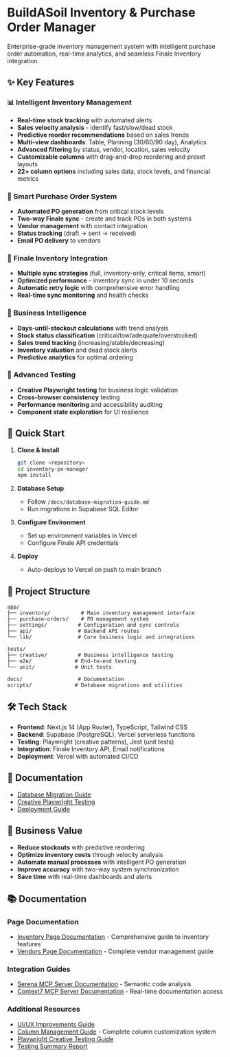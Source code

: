 # BuildASoil Inventory & Purchase Order Manager

Enterprise-grade inventory management system with intelligent purchase order automation, real-time analytics, and seamless Finale Inventory integration.

## ✨ Key Features

### 📊 **Intelligent Inventory Management**

- **Real-time stock tracking** with automated alerts
- **Sales velocity analysis** - identify fast/slow/dead stock
- **Predictive reorder recommendations** based on sales trends
- **Multi-view dashboards**: Table, Planning (30/60/90 day), Analytics
- **Advanced filtering** by status, vendor, location, sales velocity
- **Customizable columns** with drag-and-drop reordering and preset layouts
- **22+ column options** including sales data, stock levels, and financial metrics

### 🛒 **Smart Purchase Order System**

- **Automated PO generation** from critical stock levels
- **Two-way Finale sync** - create and track POs in both systems
- **Vendor management** with contact integration
- **Status tracking** (draft → sent → received)
- **Email PO delivery** to vendors

### 🔄 **Finale Inventory Integration**

- **Multiple sync strategies** (full, inventory-only, critical items, smart)
- **Optimized performance** - inventory sync in under 10 seconds
- **Automatic retry logic** with comprehensive error handling
- **Real-time sync monitoring** and health checks

### 🎯 **Business Intelligence**

- **Days-until-stockout calculations** with trend analysis
- **Stock status classification** (critical/low/adequate/overstocked)
- **Sales trend tracking** (increasing/stable/decreasing)
- **Inventory valuation** and dead stock alerts
- **Predictive analytics** for optimal ordering

### 🧪 **Advanced Testing**

- **Creative Playwright testing** for business logic validation
- **Cross-browser consistency** testing
- **Performance monitoring** and accessibility auditing
- **Component state exploration** for UI resilience

## 🚀 Quick Start

1. **Clone & Install**

   ```bash
   git clone <repository>
   cd inventory-po-manager
   npm install
   ```

2. **Database Setup**
   - Follow `/docs/database-migration-guide.md`
   - Run migrations in Supabase SQL Editor

3. **Configure Environment**
   - Set up environment variables in Vercel
   - Configure Finale API credentials

4. **Deploy**
   - Auto-deploys to Vercel on push to main branch

## 📁 Project Structure

```text
app/
├── inventory/          # Main inventory management interface
├── purchase-orders/    # PO management system
├── settings/          # Configuration and sync controls
├── api/               # Backend API routes
└── lib/               # Core business logic and integrations

tests/
├── creative/          # Business intelligence testing
├── e2e/              # End-to-end testing
└── unit/             # Unit tests

docs/                  # Documentation
scripts/              # Database migrations and utilities
```

## 🛠 Tech Stack

- **Frontend**: Next.js 14 (App Router), TypeScript, Tailwind CSS
- **Backend**: Supabase (PostgreSQL), Vercel serverless functions
- **Testing**: Playwright (creative patterns), Jest (unit tests)
- **Integration**: Finale Inventory API, Email notifications
- **Deployment**: Vercel with automated CI/CD

## 📖 Documentation

- [Database Migration Guide](docs/database-migration-guide.md)
- [Creative Playwright Testing](docs/playwright-creative-guide.md)
- [Deployment Guide](docs/vercel_deployment_guide.md)

## 🎯 Business Value

- **Reduce stockouts** with predictive reordering
- **Optimize inventory costs** through velocity analysis
- **Automate manual processes** with intelligent PO generation
- **Improve accuracy** with two-way system synchronization
- **Save time** with real-time dashboards and alerts

## 📚 Documentation

### Page Documentation
- [Inventory Page Documentation](./docs/inventory-page-documentation.md) - Comprehensive guide to inventory features
- [Vendors Page Documentation](./docs/vendors-page-documentation.md) - Complete vendor management guide

### Integration Guides
- [Serena MCP Server Documentation](./docs/serena-mcp-server-documentation.md) - Semantic code analysis
- [Context7 MCP Server Documentation](./docs/context7-mcp-server-documentation.md) - Real-time documentation access

### Additional Resources
- [UI/UX Improvements Guide](./docs/ui-ux-improvements-guide.md)
- [Column Management Guide](./docs/column-management-guide.md) - Complete column customization system
- [Playwright Creative Testing Guide](./docs/playwright-creative-guide.md)
- [Testing Summary Report](./docs/testing-summary-report.md)